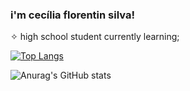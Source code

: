 ### i'm cecília florentin silva!
✧ high school student currently learning; 


[![Top Langs](https://github-readme-stats.vercel.app/api/top-langs/?username=flrntncecilia&langs_count=8)](https://github.com/anuraghazra/github-readme-stats)

![Anurag's GitHub stats](https://github-readme-stats.vercel.app/api?username=flrntncecilia&show_icons=true&bg_color=00000000)

